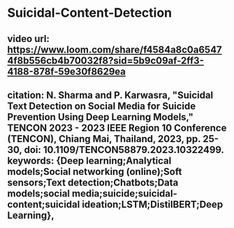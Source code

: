 # Suicidal-Content-Detection

## video url: https://www.loom.com/share/f4584a8c0a65474f8b556cb4b70032f8?sid=5b9c09af-2ff3-4188-878f-59e30f8629ea

## citation: N. Sharma and P. Karwasra, "Suicidal Text Detection on Social Media for Suicide Prevention Using Deep Learning Models," TENCON 2023 - 2023 IEEE Region 10 Conference (TENCON), Chiang Mai, Thailand, 2023, pp. 25-30, doi: 10.1109/TENCON58879.2023.10322499. keywords: {Deep learning;Analytical models;Social networking (online);Soft sensors;Text detection;Chatbots;Data models;social media;suicide;suicidal-content;suicidal ideation;LSTM;DistilBERT;Deep Learning},

